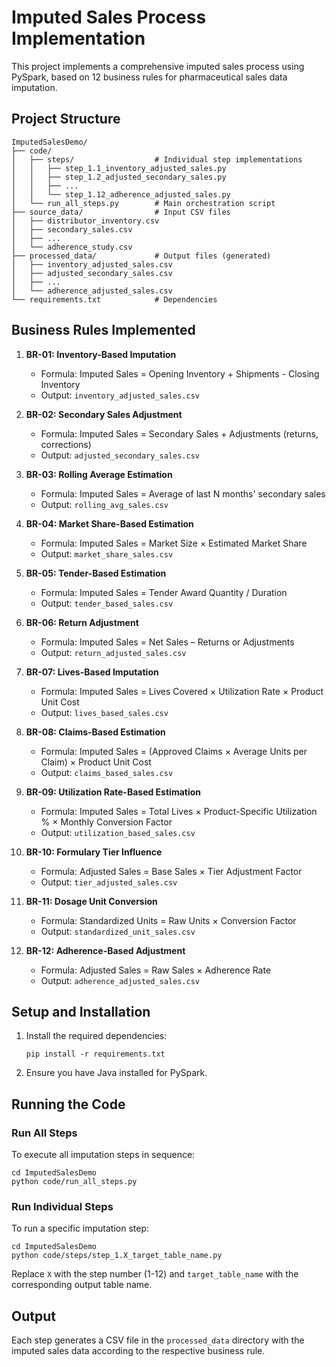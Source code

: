 # Imputed Sales Process Implementation

This project implements a comprehensive imputed sales process using PySpark, based on 12 business rules for pharmaceutical sales data imputation.

## Project Structure

```
ImputedSalesDemo/
├── code/
│   ├── steps/                  # Individual step implementations
│   │   ├── step_1.1_inventory_adjusted_sales.py
│   │   ├── step_1.2_adjusted_secondary_sales.py
│   │   ├── ...
│   │   └── step_1.12_adherence_adjusted_sales.py
│   └── run_all_steps.py        # Main orchestration script
├── source_data/                # Input CSV files
│   ├── distributor_inventory.csv
│   ├── secondary_sales.csv
│   ├── ...
│   └── adherence_study.csv
├── processed_data/             # Output files (generated)
│   ├── inventory_adjusted_sales.csv
│   ├── adjusted_secondary_sales.csv
│   ├── ...
│   └── adherence_adjusted_sales.csv
└── requirements.txt            # Dependencies
```

## Business Rules Implemented

1. **BR-01: Inventory-Based Imputation**
   - Formula: Imputed Sales = Opening Inventory + Shipments - Closing Inventory
   - Output: `inventory_adjusted_sales.csv`

2. **BR-02: Secondary Sales Adjustment**
   - Formula: Imputed Sales = Secondary Sales + Adjustments (returns, corrections)
   - Output: `adjusted_secondary_sales.csv`

3. **BR-03: Rolling Average Estimation**
   - Formula: Imputed Sales = Average of last N months' secondary sales
   - Output: `rolling_avg_sales.csv`

4. **BR-04: Market Share-Based Estimation**
   - Formula: Imputed Sales = Market Size × Estimated Market Share
   - Output: `market_share_sales.csv`

5. **BR-05: Tender-Based Estimation**
   - Formula: Imputed Sales = Tender Award Quantity / Duration
   - Output: `tender_based_sales.csv`

6. **BR-06: Return Adjustment**
   - Formula: Imputed Sales = Net Sales – Returns or Adjustments
   - Output: `return_adjusted_sales.csv`

7. **BR-07: Lives-Based Imputation**
   - Formula: Imputed Sales = Lives Covered × Utilization Rate × Product Unit Cost
   - Output: `lives_based_sales.csv`

8. **BR-08: Claims-Based Estimation**
   - Formula: Imputed Sales = (Approved Claims × Average Units per Claim) × Product Unit Cost
   - Output: `claims_based_sales.csv`

9. **BR-09: Utilization Rate-Based Estimation**
   - Formula: Imputed Sales = Total Lives × Product-Specific Utilization % × Monthly Conversion Factor
   - Output: `utilization_based_sales.csv`

10. **BR-10: Formulary Tier Influence**
    - Formula: Adjusted Sales = Base Sales × Tier Adjustment Factor
    - Output: `tier_adjusted_sales.csv`

11. **BR-11: Dosage Unit Conversion**
    - Formula: Standardized Units = Raw Units × Conversion Factor
    - Output: `standardized_unit_sales.csv`

12. **BR-12: Adherence-Based Adjustment**
    - Formula: Adjusted Sales = Raw Sales × Adherence Rate
    - Output: `adherence_adjusted_sales.csv`

## Setup and Installation

1. Install the required dependencies:
   ```
   pip install -r requirements.txt
   ```

2. Ensure you have Java installed for PySpark.

## Running the Code

### Run All Steps

To execute all imputation steps in sequence:

```
cd ImputedSalesDemo
python code/run_all_steps.py
```

### Run Individual Steps

To run a specific imputation step:

```
cd ImputedSalesDemo
python code/steps/step_1.X_target_table_name.py
```

Replace `X` with the step number (1-12) and `target_table_name` with the corresponding output table name.

## Output

Each step generates a CSV file in the `processed_data` directory with the imputed sales data according to the respective business rule.
